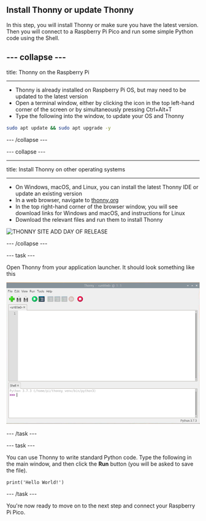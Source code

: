 ## Install Thonny or update Thonny

In this step, you will install Thonny or make sure you have the latest version. Then you will connect to a Raspberry Pi Pico and run some simple Python code using the Shell. 

--- collapse ---
---

title: Thonny on the Raspberry Pi

---
- Thonny is already installed on Raspberry Pi OS, but may need to be updated to the latest version
- Open a terminal window, either by clicking the icon in the top left-hand corner of the screen or by simultaneously pressing Ctrl+Alt+T
- Type the following into the window, to update your OS and Thonny

```bash
sudo apt update && sudo apt upgrade -y
```

--- /collapse ---

--- collapse ---

---

title: Install Thonny on other operating systems

---

- On Windows, macOS, and Linux, you can install the latest Thonny IDE or update an existing version
- In a web browser, navigate to [thonny.org](https://thonny.org/)
- In the top right-hand corner of the browser window, you will see download links for Windows and macOS, and instructions for Linux
- Download the relevant files and run them to install Thonny

![THONNY SITE ADD DAY OF RELEASE](IMAGE)

--- /collapse ---

--- task ---

Open Thonny from your application launcher. It should look something like this

![Thonny application](images/thonny-editor.png)

--- /task ---

--- task ---

You can use Thonny to write standard Python code. Type the following in the main window, and then click the **Run** button (you will be asked to save the file).

```python3
print('Hello World!')
```

--- /task ---

You're now ready to move on to the next step and connect your Raspberry Pi Pico.
